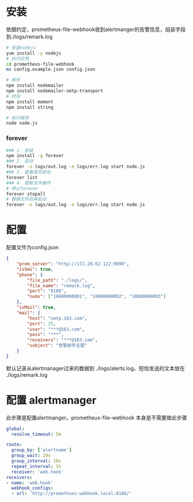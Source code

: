 # 安装

依据约定，prometheus-file-webhook收到alertmanger的告警信息，组装字段到./logs/remark.log

```sh
# 安装nodejs
yum install -y nodejs
# 执行应用
cd prometheus-file-webhook
mv config.example.json config.json

# 邮件
npm install nodemailer
npm install nodemailer-smtp-transport
# 时间
npm install moment
npm install string

# 执行程序
node node.js
```

### forever

```sh
### 1. 安装
npm install -g forever
### 2. 启动
forever -o logs/out.log -e logs/err.log start node.js
### 3. 查看是否启动
forever list
### 4. 更新文件操作
# 停止forever
forever stopall
# 替换文件后再启动
forever -o logs/out.log -e logs/err.log start node.js
```

# 配置

配置文件为config.json

```json
{
    "prom_server": "http://172.20.62.122:9090",
    "isSms": true,
    "phone": {
        "file_path": "./logs/",
        "file_name": "remark.log",
        "port": "8188",
        "nums": ["18600000001", "18600000002", "18600000003"]
    },
    "isMail": true,
    "mail": {
        "host": "smtp.163.com",
        "port": 25,
        "user": "***@163.com",
        "pass": "***",
        "receivers": "***@163.com",
        "subject": "告警邮件主题"
    }
}
```

默认记录从alertmanager过来的数据到 ./logs/alerts.log。短信发送的文本放在 ./logs/remark.log

# 配置 alertmanager 

此步骤是配置alertmanger。prometheus-file-webhook 本身是不需要做此步骤

```yml
global:
  resolve_timeout: 5m

route:
  group_by: ['alertname']
  group_wait: 10s
  group_interval: 10s
  repeat_interval: 1h
  receiver: 'web.hook'
receivers:
- name: 'web.hook'
  webhook_configs:
  - url: 'http://promethues-webhook.local:8188/'
```

  

